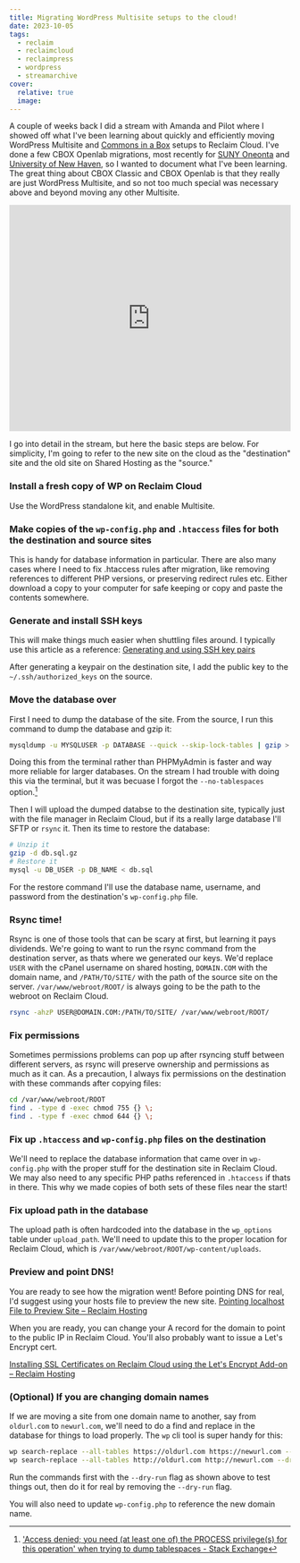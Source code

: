 ```yaml
---
title: Migrating WordPress Multisite setups to the cloud!
date: 2023-10-05
tags:
  - reclaim
  - reclaimcloud
  - reclaimpress
  - wordpress
  - streamarchive
cover:
  relative: true
  image:
---
```


A couple of weeks back I did a stream with Amanda and Pilot where I showed off what I've been learning about quickly and efficiently moving WordPress Multisite and [Commons in a Box](https://commonsinabox.org/) setups to Reclaim Cloud. I've done a few CBOX Openlab migrations, most recently for [SUNY Oneonta](https://openlab.oneonta.edu/) and [University of New Haven](https://unewhavendh.org/), so I wanted to document what I've been learning. The great thing about CBOX Classic and CBOX Openlab is that they really are just WordPress Multisite, and so not too much special was necessary above and beyond moving any other Multisite.

<iframe title="Migrating WPMS setups to the cloud!" width="100%" height="405" src="https://archive.reclaim.tv/videos/embed/31b5bbd4-8a59-4637-add2-053ca8fb0dc2" frameborder="0" allowfullscreen="" sandbox="allow-same-origin allow-scripts allow-popups"></iframe>

I go into detail in the stream, but here the basic steps are below. For simplicity, I'm going to refer to the new site on the cloud as the "destination" site and the old site on Shared Hosting as the "source."

### Install a fresh copy of WP on Reclaim Cloud
Use the WordPress standalone kit, and enable Multisite.

### Make copies of the `wp-config.php` and `.htaccess` files for both the destination and source sites
This is handy for database information in particular. There are also many cases where I need to fix .htaccess rules after migration, like removing references to different PHP versions, or preserving redirect rules etc. Either download a copy to your computer for safe keeping or copy and paste the contents somewhere.

### Generate and install SSH keys
This will make things much easier when shuttling files around. I typically use this article as a reference:
[Generating and using SSH key pairs](https://support.reclaimhosting.com/hc/en-us/articles/8421003621015-Generating-and-using-SSH-key-pairs)

After generating a keypair on the destination site, I add the public key to the `~/.ssh/authorized_keys` on the source.

### Move the database over
First I need to dump the database of the site. From the source, I run this command to dump the database and gzip it:

```bash
mysqldump -u MYSQLUSER -p DATABASE --quick --skip-lock-tables | gzip > db.sql.gz
```

Doing this from the terminal rather than PHPMyAdmin is faster and way more reliable for larger databases. On the stream I had trouble with doing this via the terminal, but it was becuase I forgot the `--no-tablespaces` option.[^1]

[^1]: ['Access denied; you need (at least one of) the PROCESS privilege(s) for this operation' when trying to dump tablespaces - Stack Exchange](https://dba.stackexchange.com/questions/271981/access-denied-you-need-at-least-one-of-the-process-privileges-for-this-ope)

Then I will upload the dumped databse to the destination site, typically just with the file manager in Reclaim Cloud, but if its a really large database I'll SFTP or `rsync` it. Then its time to restore the database:

```bash
# Unzip it
gzip -d db.sql.gz
# Restore it
mysql -u DB_USER -p DB_NAME < db.sql
```

For the restore command I'll use the database name, username, and password from the destination's `wp-config.php` file.

### Rsync time!
Rsync is one of those tools that can be scary at first, but learning it pays dividends. We're going to want to run the rsync command from the destination server, as thats where we generated our keys. We'd replace `USER` with the cPanel username on shared hosting, `DOMAIN.COM` with the domain name, and `/PATH/TO/SITE/` with the path of the source site on the server. `/var/www/webroot/ROOT/` is always going to be the path to the webroot on Reclaim Cloud.

```bash
rsync -ahzP USER@DOMAIN.COM:/PATH/TO/SITE/ /var/www/webroot/ROOT/
```

### Fix permissions
Sometimes permissions problems can pop up after rsyncing stuff between different servers, as rsync will preserve ownership and permissions as much as it can. As a precaution, I always fix permissions on the destination with these commands after copying files:

```bash
cd /var/www/webroot/ROOT
find . -type d -exec chmod 755 {} \;
find . -type f -exec chmod 644 {} \;
```

### Fix up `.htaccess` and `wp-config.php` files on the destination
We'll need to replace the database information that came over in `wp-config.php` with the proper stuff for the destination site in Reclaim Cloud. We may also need to any specific PHP paths referenced in `.htaccess` if thats in there. This why we made copies of both sets of these files near the start!

### Fix upload path in the database
The upload path is often hardcoded into the database in the `wp_options` table under `upload_path`. We'll need to update this to the proper location for Reclaim Cloud, which is `/var/www/webroot/ROOT/wp-content/uploads`.

### Preview and point DNS!

You are ready to see how the migration went! Before pointing DNS for real, I'd suggest using your hosts file to preview the new site.
[Pointing localhost File to Preview Site – Reclaim Hosting](https://support.reclaimhosting.com/hc/en-us/articles/1500011279141-Pointing-localhost-File-to-Preview-Site#step-2-open-the-windows-hosts-file)

When you are ready, you can change your A record for the domain to point to the public IP in Reclaim Cloud. You'll also probably want to issue a Let's Encrypt cert.

[Installing SSL Certificates on Reclaim Cloud using the Let's Encrypt Add-on – Reclaim Hosting](https://support.reclaimhosting.com/hc/en-us/articles/4404869581079-Installing-SSL-Certificates-on-Reclaim-Cloud-using-the-Let-s-Encrypt-Add-on)

### (Optional) If you are changing domain names

If we are moving a site from one domain name to another, say from `oldurl.com` to `newurl.com`, we'll need to do a find and replace in the database for things to load properly. The `wp` cli tool is super handy for this:

```bash
wp search-replace --all-tables https://oldurl.com https://newurl.com --dry-run
wp search-replace --all-tables http://oldurl.com http://newurl.com --dry-run
```

Run the commands first with the `--dry-run` flag as shown above to test things out, then do it for real by removing the `--dry-run` flag.

You will also need to update `wp-config.php` to reference the new domain name.